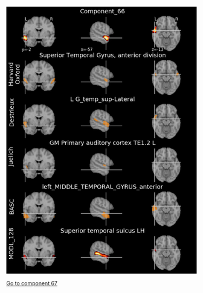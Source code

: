 


![66](preliminary/66.jpg "Component 66")

[Go to component 67](https://parietal-inria.github.io/MODL_atlas/512/67 "Component 67")